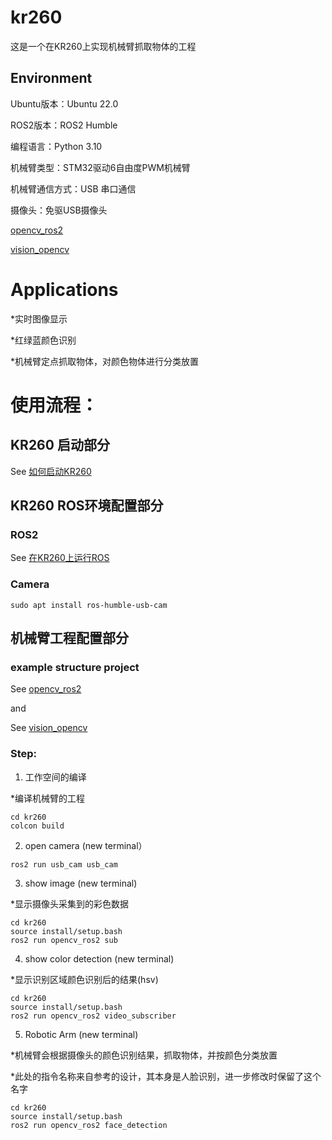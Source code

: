 # kr260
这是一个在KR260上实现机械臂抓取物体的工程

## Environment
Ubuntu版本：Ubuntu 22.0

ROS2版本：ROS2 Humble

编程语言：Python 3.10

机械臂类型：STM32驱动6自由度PWM机械臂

机械臂通信方式：USB 串口通信

摄像头：免驱USB摄像头

[opencv_ros2](https://github.com/jeffreyttc/opencv_ros2)

[vision_opencv](https://github.com/ros-perception/vision_opencv/tree/ros2)

# Applications
*实时图像显示

*红绿蓝颜色识别

*机械臂定点抓取物体，对颜色物体进行分类放置
 
# 使用流程：

## KR260 启动部分
See [如何启动KR260](https://thzn1lcm0h.feishu.cn/docx/doxcn2yrBMQl4JnLwFVXuW3C4LN)

## KR260 ROS环境配置部分
### ROS2
See [在KR260上运行ROS](https://thzn1lcm0h.feishu.cn/docx/doxcnyfMwmHVpES1tX9Ex9bRfkb)

### Camera
```
sudo apt install ros-humble-usb-cam
```

## 机械臂工程配置部分

### example structure project 
See [opencv_ros2](https://github.com/jeffreyttc/opencv_ros2)

and

See [vision_opencv](https://github.com/ros-perception/vision_opencv/tree/ros2)

### Step:
1. 工作空间的编译

*编译机械臂的工程
```
cd kr260
colcon build
```

2. open camera (new terminal） 
```
ros2 run usb_cam usb_cam
```

3. show image (new terminal)

*显示摄像头采集到的彩色数据
```
cd kr260
source install/setup.bash
ros2 run opencv_ros2 sub
```
4. show color detection (new terminal)

*显示识别区域颜色识别后的结果(hsv)
```
cd kr260
source install/setup.bash
ros2 run opencv_ros2 video_subscriber
```
5. Robotic Arm (new terminal)

*机械臂会根据摄像头的颜色识别结果，抓取物体，并按颜色分类放置

*此处的指令名称来自参考的设计，其本身是人脸识别，进一步修改时保留了这个名字
```
cd kr260
source install/setup.bash
ros2 run opencv_ros2 face_detection
```





